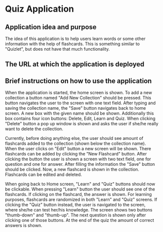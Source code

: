 # Quiz Application

## Application idea and purpose
The idea of this application is to help users learn words or some other information with the help of flashcards. This is something similar to "Quizlet", but does not have that much functionality. 

## The URL at which the application is deployed

## Brief instructions on how to use the application
When the application is started, the home screen is shown. To add a new collection a button named "Add New Collection" should be pressed. This button navigates the user to the screen with one text field. After typing and saving the collection name, the "Save" button navigates back to home screen. A new box with the given name should be shown. Additionally this box contains four icon buttons: Delete, Edit, Learn and Quiz. When clicking "Delete" button a pop up window is shown and asks the user if she/he really want to delete the collection.

Currently, before doing anything else, the user should see amount of flashcards added to the collection (shown below the collection name). When the user clicks on "Edit" button a new screen will be shown. There flashcards can be added by clicking the "New Flashcard" button. After clicking the button the user is shown a screen with two text field, one for question and one for answer. After filling the information the "Save" button should be clicked. Now, a new flashcard is shown in the collection. Flashcards can be edited and deleted.

When going back to Home screen, "Learn" and "Quiz" buttons should now be clickable. When pressing "Learn" button the user should see one of the flashcards. If clicking on the flashcard, the answer is shown. For learning purposes, flashcards are randomized in both "Learn" and "Quiz" screens.
If clicking the "Quiz" button instead, the user is navigated to the screen, where she/he can test her/his knowledge. The screen shows two buttons "thumb-down" and "thumb-up". The next question is shown only after clicking one of those buttons. At the end of the quiz the amount of correct answers is shown.